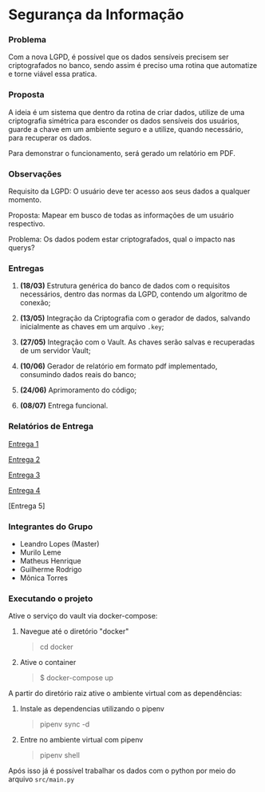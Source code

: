 # Segurança da Informação


### Problema

Com a nova LGPD, é possível que os dados sensíveis precisem ser criptografados no banco,
sendo assim é preciso uma rotina que automatize e torne viável essa pratica.

### Proposta

A ideia é um sistema que dentro da rotina de criar dados, utilize de uma criptografia simétrica
para esconder os dados sensíveis dos usuários, guarde a chave em um ambiente seguro e a utilize,
quando necessário, para recuperar os dados.

Para demonstrar o funcionamento, será gerado um relatório em PDF.

### Observações

Requisito da LGPD: O usuário deve ter acesso aos seus dados a qualquer momento.

Proposta: Mapear em busco de todas as informações de um usuário respectivo.

Problema: Os dados podem estar criptografados, qual o impacto nas querys?

### Entregas

1. **(18/03)** Estrutura genérica do banco de dados com o requisitos necessários,
dentro das normas da LGPD, contendo um algoritmo de conexão;

1. **(13/05)** Integração da Criptografia com o gerador de dados, salvando inicialmente as chaves
em um arquivo `.key`;

3. **(27/05)** Integração com o Vault. As chaves serão salvas e recuperadas de um servidor Vault;

4. **(10/06)** Gerador de relatório em formato pdf implementado, consumindo dados reais do banco;

5. **(24/06)** Aprimoramento do código;

6. **(08/07)** Entrega funcional.


### Relatórios de Entrega

[Entrega 1](https://github.com/LLBueno/seguranca-informacao/blob/master/docs/1entrega.md)

[Entrega 2](https://github.com/LLBueno/seguranca-informacao/blob/master/docs/2entrega.md)

[Entrega 3](https://github.com/LLBueno/seguranca-informacao/blob/master/docs/3entrega.md)

[Entrega 4](https://github.com/LLBueno/seguranca-informacao/blob/master/docs/4entrega.md)

[Entrega 5]

### Integrantes do Grupo

* Leandro Lopes (Master)
* Murilo Leme
* Matheus Henrique
* Guilherme Rodrigo
* Mônica Torres

### Executando o projeto

Ative o serviço do vault via docker-compose:

1. Navegue até o diretório "docker"
   > cd docker

2. Ative o container
   > $ docker-compose up

A partir do diretório raiz ative o ambiente virtual com as dependências:

1. Instale as dependencias utilizando o pipenv
   > pipenv sync -d

2. Entre no ambiente virtual com pipenv
   > pipenv shell

Após isso já é possível trabalhar os dados com o python por meio do
arquivo `src/main.py`
